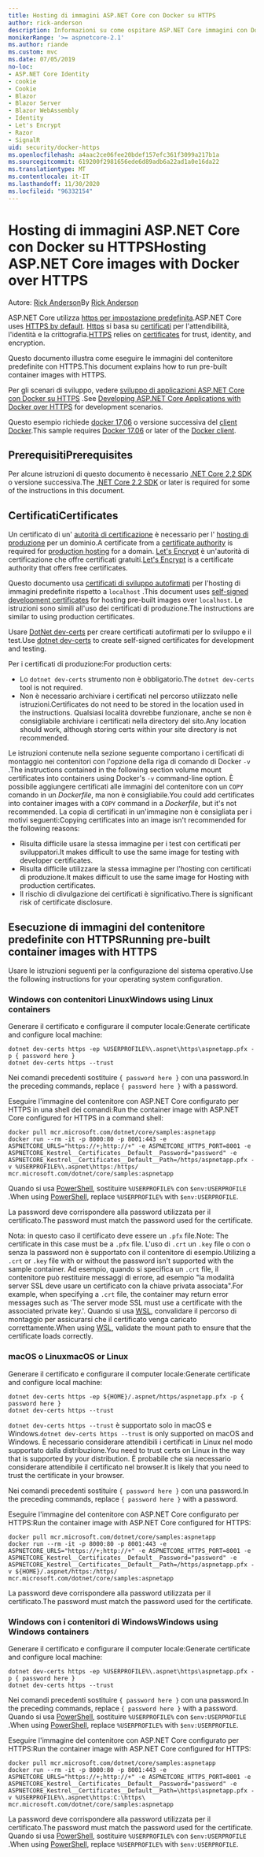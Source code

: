 ```yaml
---
title: Hosting di immagini ASP.NET Core con Docker su HTTPS
author: rick-anderson
description: Informazioni su come ospitare ASP.NET Core immagini con Docker su HTTPS
monikerRange: '>= aspnetcore-2.1'
ms.author: riande
ms.custom: mvc
ms.date: 07/05/2019
no-loc:
- ASP.NET Core Identity
- cookie
- Cookie
- Blazor
- Blazor Server
- Blazor WebAssembly
- Identity
- Let's Encrypt
- Razor
- SignalR
uid: security/docker-https
ms.openlocfilehash: a4aac2ce06fee20bdef157efc361f3099a217b1a
ms.sourcegitcommit: 619200f2981656ede6d89adb6a22ad1a0e16da22
ms.translationtype: MT
ms.contentlocale: it-IT
ms.lasthandoff: 11/30/2020
ms.locfileid: "96332154"
---
```

# <a name="hosting-aspnet-core-images-with-docker-over-https"></a><span data-ttu-id="47c85-103">Hosting di immagini ASP.NET Core con Docker su HTTPS</span><span class="sxs-lookup"><span data-stu-id="47c85-103">Hosting ASP.NET Core images with Docker over HTTPS</span></span>

<span data-ttu-id="47c85-104">Autore: [Rick Anderson](https://twitter.com/RickAndMSFT)</span><span class="sxs-lookup"><span data-stu-id="47c85-104">By [Rick Anderson](https://twitter.com/RickAndMSFT)</span></span>

<span data-ttu-id="47c85-105">ASP.NET Core utilizza [https per impostazione predefinita](./enforcing-ssl.md).</span><span class="sxs-lookup"><span data-stu-id="47c85-105">ASP.NET Core uses [HTTPS by default](./enforcing-ssl.md).</span></span> <span data-ttu-id="47c85-106">[Https](https://en.wikipedia.org/wiki/HTTPS) si basa su [certificati](https://en.wikipedia.org/wiki/Public_key_certificate) per l'attendibilità, l'identità e la crittografia.</span><span class="sxs-lookup"><span data-stu-id="47c85-106">[HTTPS](https://en.wikipedia.org/wiki/HTTPS) relies on [certificates](https://en.wikipedia.org/wiki/Public_key_certificate) for trust, identity, and encryption.</span></span>

<span data-ttu-id="47c85-107">Questo documento illustra come eseguire le immagini del contenitore predefinite con HTTPS.</span><span class="sxs-lookup"><span data-stu-id="47c85-107">This document explains how to run pre-built container images with HTTPS.</span></span>

<span data-ttu-id="47c85-108">Per gli scenari di sviluppo, vedere [sviluppo di applicazioni ASP.NET Core con Docker su HTTPS](https://github.com/dotnet/dotnet-docker/blob/master/samples/run-aspnetcore-https-development.md) .</span><span class="sxs-lookup"><span data-stu-id="47c85-108">See [Developing ASP.NET Core Applications with Docker over HTTPS](https://github.com/dotnet/dotnet-docker/blob/master/samples/run-aspnetcore-https-development.md) for development scenarios.</span></span>

<span data-ttu-id="47c85-109">Questo esempio richiede [docker 17,06](https://docs.docker.com/release-notes/docker-ce) o versione successiva del [client Docker](https://www.docker.com/products/docker).</span><span class="sxs-lookup"><span data-stu-id="47c85-109">This sample requires [Docker 17.06](https://docs.docker.com/release-notes/docker-ce) or later of the [Docker client](https://www.docker.com/products/docker).</span></span>

## <a name="prerequisites"></a><span data-ttu-id="47c85-110">Prerequisiti</span><span class="sxs-lookup"><span data-stu-id="47c85-110">Prerequisites</span></span>

<span data-ttu-id="47c85-111">Per alcune istruzioni di questo documento è necessario [.NET Core 2,2 SDK](https://dotnet.microsoft.com/download) o versione successiva.</span><span class="sxs-lookup"><span data-stu-id="47c85-111">The [.NET Core 2.2 SDK](https://dotnet.microsoft.com/download) or later is required for some of the instructions in this document.</span></span>

## <a name="certificates"></a><span data-ttu-id="47c85-112">Certificati</span><span class="sxs-lookup"><span data-stu-id="47c85-112">Certificates</span></span>

<span data-ttu-id="47c85-113">Un certificato di un' [autorità di certificazione](https://wikipedia.org/wiki/Certificate_authority) è necessario per l' [hosting di produzione](https://blogs.msdn.microsoft.com/webdev/2017/11/29/configuring-https-in-asp-net-core-across-different-platforms/) per un dominio.</span><span class="sxs-lookup"><span data-stu-id="47c85-113">A certificate from a [certificate authority](https://wikipedia.org/wiki/Certificate_authority) is required for [production hosting](https://blogs.msdn.microsoft.com/webdev/2017/11/29/configuring-https-in-asp-net-core-across-different-platforms/) for a domain.</span></span> <span data-ttu-id="47c85-114">[Let's Encrypt](https://letsencrypt.org/) è un'autorità di certificazione che offre certificati gratuiti.</span><span class="sxs-lookup"><span data-stu-id="47c85-114">[Let's Encrypt](https://letsencrypt.org/) is a certificate authority that offers free certificates.</span></span>

<span data-ttu-id="47c85-115">Questo documento usa [certificati di sviluppo autofirmati](https://en.wikipedia.org/wiki/Self-signed_certificate) per l'hosting di immagini predefinite rispetto a `localhost` .</span><span class="sxs-lookup"><span data-stu-id="47c85-115">This document uses [self-signed development certificates](https://en.wikipedia.org/wiki/Self-signed_certificate) for hosting pre-built images over `localhost`.</span></span> <span data-ttu-id="47c85-116">Le istruzioni sono simili all'uso dei certificati di produzione.</span><span class="sxs-lookup"><span data-stu-id="47c85-116">The instructions are similar to using production certificates.</span></span>

<span data-ttu-id="47c85-117">Usare [DotNet dev-certs](/dotnet/core/additional-tools/self-signed-certificates-guide) per creare certificati autofirmati per lo sviluppo e il test.</span><span class="sxs-lookup"><span data-stu-id="47c85-117">Use [dotnet dev-certs](/dotnet/core/additional-tools/self-signed-certificates-guide) to create self-signed certificates for development and testing.</span></span>

<span data-ttu-id="47c85-118">Per i certificati di produzione:</span><span class="sxs-lookup"><span data-stu-id="47c85-118">For production certs:</span></span>

* <span data-ttu-id="47c85-119">Lo `dotnet dev-certs` strumento non è obbligatorio.</span><span class="sxs-lookup"><span data-stu-id="47c85-119">The `dotnet dev-certs` tool is not required.</span></span>
* <span data-ttu-id="47c85-120">Non è necessario archiviare i certificati nel percorso utilizzato nelle istruzioni.</span><span class="sxs-lookup"><span data-stu-id="47c85-120">Certificates do not need to be stored in the location used in the instructions.</span></span> <span data-ttu-id="47c85-121">Qualsiasi località dovrebbe funzionare, anche se non è consigliabile archiviare i certificati nella directory del sito.</span><span class="sxs-lookup"><span data-stu-id="47c85-121">Any location should work, although storing certs within your site directory is not recommended.</span></span>

<span data-ttu-id="47c85-122">Le istruzioni contenute nella sezione seguente comportano i certificati di montaggio nei contenitori con l'opzione della riga di comando di Docker `-v` .</span><span class="sxs-lookup"><span data-stu-id="47c85-122">The instructions contained in the following section volume mount certificates into containers using Docker's `-v` command-line option.</span></span> <span data-ttu-id="47c85-123">È possibile aggiungere certificati alle immagini del contenitore con un `COPY` comando in un *Dockerfile*, ma non è consigliabile.</span><span class="sxs-lookup"><span data-stu-id="47c85-123">You could add certificates into container images with a `COPY` command in a *Dockerfile*, but it's not recommended.</span></span> <span data-ttu-id="47c85-124">La copia di certificati in un'immagine non è consigliata per i motivi seguenti:</span><span class="sxs-lookup"><span data-stu-id="47c85-124">Copying certificates into an image isn't recommended for the following reasons:</span></span>

* <span data-ttu-id="47c85-125">Risulta difficile usare la stessa immagine per i test con certificati per sviluppatori.</span><span class="sxs-lookup"><span data-stu-id="47c85-125">It makes difficult to use the same image for testing with developer certificates.</span></span>
* <span data-ttu-id="47c85-126">Risulta difficile utilizzare la stessa immagine per l'hosting con certificati di produzione.</span><span class="sxs-lookup"><span data-stu-id="47c85-126">It makes difficult to use the same image for Hosting with production certificates.</span></span>
* <span data-ttu-id="47c85-127">Il rischio di divulgazione dei certificati è significativo.</span><span class="sxs-lookup"><span data-stu-id="47c85-127">There is significant risk of certificate disclosure.</span></span>

## <a name="running-pre-built-container-images-with-https"></a><span data-ttu-id="47c85-128">Esecuzione di immagini del contenitore predefinite con HTTPS</span><span class="sxs-lookup"><span data-stu-id="47c85-128">Running pre-built container images with HTTPS</span></span>

<span data-ttu-id="47c85-129">Usare le istruzioni seguenti per la configurazione del sistema operativo.</span><span class="sxs-lookup"><span data-stu-id="47c85-129">Use the following instructions for your operating system configuration.</span></span>

### <a name="windows-using-linux-containers"></a><span data-ttu-id="47c85-130">Windows con contenitori Linux</span><span class="sxs-lookup"><span data-stu-id="47c85-130">Windows using Linux containers</span></span>

<span data-ttu-id="47c85-131">Generare il certificato e configurare il computer locale:</span><span class="sxs-lookup"><span data-stu-id="47c85-131">Generate certificate and configure local machine:</span></span>

```dotnetcli
dotnet dev-certs https -ep %USERPROFILE%\.aspnet\https\aspnetapp.pfx -p { password here }
dotnet dev-certs https --trust
```

<span data-ttu-id="47c85-132">Nei comandi precedenti sostituire `{ password here }` con una password.</span><span class="sxs-lookup"><span data-stu-id="47c85-132">In the preceding commands, replace `{ password here }` with a password.</span></span>

<span data-ttu-id="47c85-133">Eseguire l'immagine del contenitore con ASP.NET Core configurato per HTTPS in una shell dei comandi:</span><span class="sxs-lookup"><span data-stu-id="47c85-133">Run the container image with ASP.NET Core configured for HTTPS in a command shell:</span></span>

```console
docker pull mcr.microsoft.com/dotnet/core/samples:aspnetapp
docker run --rm -it -p 8000:80 -p 8001:443 -e ASPNETCORE_URLS="https://+;http://+" -e ASPNETCORE_HTTPS_PORT=8001 -e ASPNETCORE_Kestrel__Certificates__Default__Password="password" -e ASPNETCORE_Kestrel__Certificates__Default__Path=/https/aspnetapp.pfx -v %USERPROFILE%\.aspnet\https:/https/ mcr.microsoft.com/dotnet/core/samples:aspnetapp
```

<span data-ttu-id="47c85-134">Quando si usa [PowerShell](/powershell/scripting/overview), sostituire `%USERPROFILE%` con `$env:USERPROFILE` .</span><span class="sxs-lookup"><span data-stu-id="47c85-134">When using [PowerShell](/powershell/scripting/overview), replace `%USERPROFILE%` with `$env:USERPROFILE`.</span></span>

<span data-ttu-id="47c85-135">La password deve corrispondere alla password utilizzata per il certificato.</span><span class="sxs-lookup"><span data-stu-id="47c85-135">The password must match the password used for the certificate.</span></span>


<span data-ttu-id="47c85-136">Nota: in questo caso il certificato deve essere un `.pfx` file.</span><span class="sxs-lookup"><span data-stu-id="47c85-136">Note: The certificate in this case must be a `.pfx` file.</span></span>  <span data-ttu-id="47c85-137">L'uso di `.crt` un `.key` file o con o senza la password non è supportato con il contenitore di esempio.</span><span class="sxs-lookup"><span data-stu-id="47c85-137">Utilizing a `.crt` or `.key` file with or without the password isn't supported with the sample container.</span></span>  <span data-ttu-id="47c85-138">Ad esempio, quando si specifica un `.crt` file, il contenitore può restituire messaggi di errore, ad esempio "la modalità server SSL deve usare un certificato con la chiave privata associata".</span><span class="sxs-lookup"><span data-stu-id="47c85-138">For example, when specifying a `.crt` file, the container may return error messages such as 'The server mode SSL must use a certificate with the associated private key.'.</span></span> <span data-ttu-id="47c85-139">Quando si usa [WSL](/windows/wsl/about), convalidare il percorso di montaggio per assicurarsi che il certificato venga caricato correttamente.</span><span class="sxs-lookup"><span data-stu-id="47c85-139">When using [WSL](/windows/wsl/about), validate the mount path to ensure that the certificate loads correctly.</span></span>

### <a name="macos-or-linux"></a><span data-ttu-id="47c85-140">macOS o Linux</span><span class="sxs-lookup"><span data-stu-id="47c85-140">macOS or Linux</span></span>

<span data-ttu-id="47c85-141">Generare il certificato e configurare il computer locale:</span><span class="sxs-lookup"><span data-stu-id="47c85-141">Generate certificate and configure local machine:</span></span>

```dotnetcli
dotnet dev-certs https -ep ${HOME}/.aspnet/https/aspnetapp.pfx -p { password here }
dotnet dev-certs https --trust
```

<span data-ttu-id="47c85-142">`dotnet dev-certs https --trust` è supportato solo in macOS e Windows.</span><span class="sxs-lookup"><span data-stu-id="47c85-142">`dotnet dev-certs https --trust` is only supported on macOS and Windows.</span></span> <span data-ttu-id="47c85-143">È necessario considerare attendibili i certificati in Linux nel modo supportato dalla distribuzione.</span><span class="sxs-lookup"><span data-stu-id="47c85-143">You need to trust certs on Linux in the way that is supported by your distribution.</span></span> <span data-ttu-id="47c85-144">È probabile che sia necessario considerare attendibile il certificato nel browser.</span><span class="sxs-lookup"><span data-stu-id="47c85-144">It is likely that you need to trust the certificate in your browser.</span></span>

<span data-ttu-id="47c85-145">Nei comandi precedenti sostituire `{ password here }` con una password.</span><span class="sxs-lookup"><span data-stu-id="47c85-145">In the preceding commands, replace `{ password here }` with a password.</span></span>

<span data-ttu-id="47c85-146">Eseguire l'immagine del contenitore con ASP.NET Core configurato per HTTPS:</span><span class="sxs-lookup"><span data-stu-id="47c85-146">Run the container image with ASP.NET Core configured for HTTPS:</span></span>

```console
docker pull mcr.microsoft.com/dotnet/core/samples:aspnetapp
docker run --rm -it -p 8000:80 -p 8001:443 -e ASPNETCORE_URLS="https://+;http://+" -e ASPNETCORE_HTTPS_PORT=8001 -e ASPNETCORE_Kestrel__Certificates__Default__Password="password" -e ASPNETCORE_Kestrel__Certificates__Default__Path=/https/aspnetapp.pfx -v ${HOME}/.aspnet/https:/https/ mcr.microsoft.com/dotnet/core/samples:aspnetapp
```

<span data-ttu-id="47c85-147">La password deve corrispondere alla password utilizzata per il certificato.</span><span class="sxs-lookup"><span data-stu-id="47c85-147">The password must match the password used for the certificate.</span></span>

### <a name="windows-using-windows-containers"></a><span data-ttu-id="47c85-148">Windows con i contenitori di Windows</span><span class="sxs-lookup"><span data-stu-id="47c85-148">Windows using Windows containers</span></span>

<span data-ttu-id="47c85-149">Generare il certificato e configurare il computer locale:</span><span class="sxs-lookup"><span data-stu-id="47c85-149">Generate certificate and configure local machine:</span></span>

```dotnetcli
dotnet dev-certs https -ep %USERPROFILE%\.aspnet\https\aspnetapp.pfx -p { password here }
dotnet dev-certs https --trust
```

<span data-ttu-id="47c85-150">Nei comandi precedenti sostituire `{ password here }` con una password.</span><span class="sxs-lookup"><span data-stu-id="47c85-150">In the preceding commands, replace `{ password here }` with a password.</span></span> <span data-ttu-id="47c85-151">Quando si usa [PowerShell](/powershell/scripting/overview), sostituire `%USERPROFILE%` con `$env:USERPROFILE` .</span><span class="sxs-lookup"><span data-stu-id="47c85-151">When using [PowerShell](/powershell/scripting/overview), replace `%USERPROFILE%` with `$env:USERPROFILE`.</span></span>

<span data-ttu-id="47c85-152">Eseguire l'immagine del contenitore con ASP.NET Core configurato per HTTPS:</span><span class="sxs-lookup"><span data-stu-id="47c85-152">Run the container image with ASP.NET Core configured for HTTPS:</span></span>

```console
docker pull mcr.microsoft.com/dotnet/core/samples:aspnetapp
docker run --rm -it -p 8000:80 -p 8001:443 -e ASPNETCORE_URLS="https://+;http://+" -e ASPNETCORE_HTTPS_PORT=8001 -e ASPNETCORE_Kestrel__Certificates__Default__Password="password" -e ASPNETCORE_Kestrel__Certificates__Default__Path=\https\aspnetapp.pfx -v %USERPROFILE%\.aspnet\https:C:\https\ mcr.microsoft.com/dotnet/core/samples:aspnetapp
```

<span data-ttu-id="47c85-153">La password deve corrispondere alla password utilizzata per il certificato.</span><span class="sxs-lookup"><span data-stu-id="47c85-153">The password must match the password used for the certificate.</span></span> <span data-ttu-id="47c85-154">Quando si usa [PowerShell](/powershell/scripting/overview), sostituire `%USERPROFILE%` con `$env:USERPROFILE` .</span><span class="sxs-lookup"><span data-stu-id="47c85-154">When using [PowerShell](/powershell/scripting/overview), replace `%USERPROFILE%` with `$env:USERPROFILE`.</span></span>
